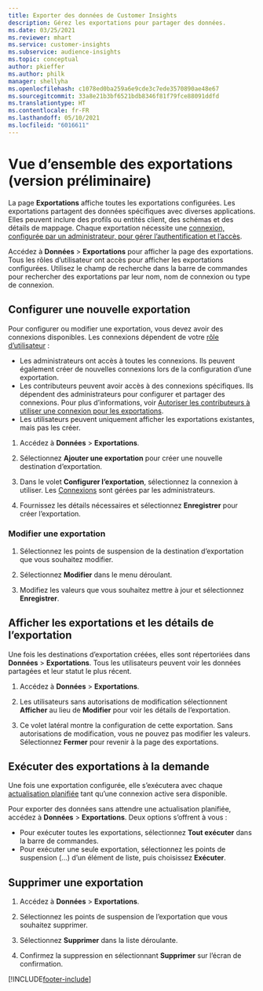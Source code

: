 ```yaml
---
title: Exporter des données de Customer Insights
description: Gérez les exportations pour partager des données.
ms.date: 03/25/2021
ms.reviewer: mhart
ms.service: customer-insights
ms.subservice: audience-insights
ms.topic: conceptual
author: pkieffer
ms.author: philk
manager: shellyha
ms.openlocfilehash: c1078ed0ba259a6e9cde3c7ede3570890ae48e67
ms.sourcegitcommit: 33a8e21b3bf6521bdb8346f81f79fce88091ddfd
ms.translationtype: HT
ms.contentlocale: fr-FR
ms.lasthandoff: 05/10/2021
ms.locfileid: "6016611"
---
```

# <a name="exports-preview-overview"></a>Vue d’ensemble des exportations (version préliminaire)

La page **Exportations** affiche toutes les exportations configurées. Les exportations partagent des données spécifiques avec diverses applications. Elles peuvent inclure des profils ou entités client, des schémas et des détails de mappage. Chaque exportation nécessite une [connexion, configurée par un administrateur, pour gérer l’authentification et l’accès](connections.md).

Accédez à **Données** > **Exportations** pour afficher la page des exportations. Tous les rôles d’utilisateur ont accès pour afficher les exportations configurées. Utilisez le champ de recherche dans la barre de commandes pour rechercher des exportations par leur nom, nom de connexion ou type de connexion.

## <a name="set-up-a-new-export"></a>Configurer une nouvelle exportation

Pour configurer ou modifier une exportation, vous devez avoir des connexions disponibles. Les connexions dépendent de votre [rôle d’utilisateur](permissions.md) :
- Les administrateurs ont accès à toutes les connexions. Ils peuvent également créer de nouvelles connexions lors de la configuration d’une exportation.
- Les contributeurs peuvent avoir accès à des connexions spécifiques. Ils dépendent des administrateurs pour configurer et partager des connexions. Pour plus d’informations, voir [Autoriser les contributeurs à utiliser une connexion pour les exportations](connections.md#allow-contributors-to-use-a-connection-for-exports).
- Les utilisateurs peuvent uniquement afficher les exportations existantes, mais pas les créer.

1. Accédez à **Données** > **Exportations**.

1. Sélectionnez **Ajouter une exportation** pour créer une nouvelle destination d’exportation.

1. Dans le volet **Configurer l’exportation**, sélectionnez la connexion à utiliser. Les [Connexions](connections.md) sont gérées par les administrateurs. 

1. Fournissez les détails nécessaires et sélectionnez **Enregistrer** pour créer l’exportation.

### <a name="edit-an-export"></a>Modifier une exportation

1. Sélectionnez les points de suspension de la destination d’exportation que vous souhaitez modifier.

1. Sélectionnez **Modifier** dans le menu déroulant.

1. Modifiez les valeurs que vous souhaitez mettre à jour et sélectionnez **Enregistrer**.

## <a name="view-exports-and-export-details"></a>Afficher les exportations et les détails de l’exportation

Une fois les destinations d’exportation créées, elles sont répertoriées dans **Données** > **Exportations**. Tous les utilisateurs peuvent voir les données partagées et leur statut le plus récent.

1. Accédez à **Données** > **Exportations**.

1. Les utilisateurs sans autorisations de modification sélectionnent **Afficher** au lieu de **Modifier** pour voir les détails de l’exportation.

1. Ce volet latéral montre la configuration de cette exportation. Sans autorisations de modification, vous ne pouvez pas modifier les valeurs. Sélectionnez **Fermer** pour revenir à la page des exportations.

## <a name="run-exports-on-demand"></a>Exécuter des exportations à la demande

Une fois une exportation configurée, elle s’exécutera avec chaque [actualisation planifiée](system.md#schedule-tab) tant qu’une connexion active sera disponible.

Pour exporter des données sans attendre une actualisation planifiée, accédez à **Données** > **Exportations**. Deux options s’offrent à vous :

- Pour exécuter toutes les exportations, sélectionnez **Tout exécuter** dans la barre de commandes. 
- Pour exécuter une seule exportation, sélectionnez les points de suspension (...) d’un élément de liste, puis choisissez **Exécuter**.

## <a name="remove-an-export"></a>Supprimer une exportation

1. Accédez à **Données** > **Exportations**.

1. Sélectionnez les points de suspension de l’exportation que vous souhaitez supprimer.

1. Sélectionnez **Supprimer** dans la liste déroulante.

1. Confirmez la suppression en sélectionnant **Supprimer** sur l’écran de confirmation.


[!INCLUDE[footer-include](../includes/footer-banner.md)]
